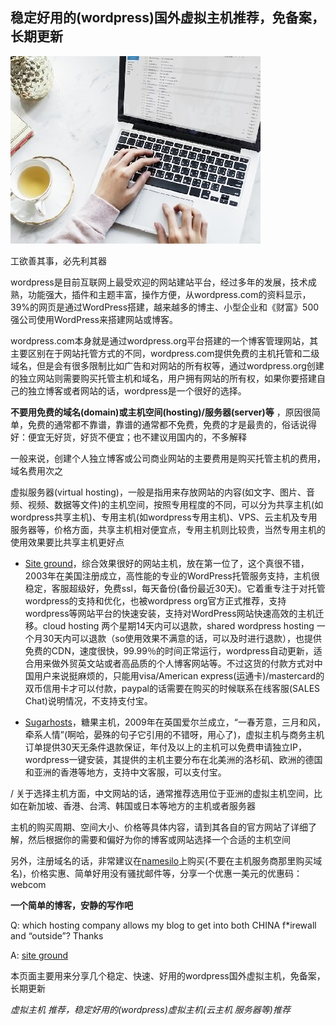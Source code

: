 ## 稳定好用的(wordpress)国外虚拟主机推荐，免备案，长期更新

![wordpress博客主机推荐，免备案主机，适合wordpress网站的，好用的云主机，服务器空间等，国外wordpress主机推荐，香港虚拟主机，美国主机，稳定好用的wordpress虚拟主机 好用的国外主机空间 "国外主机推荐" "便宜的" "国外虚拟主机推荐"](https://raw.githubusercontent.com/tophosting/tophosting.github.io/master/img/best-wordpress-hosting-providers.jpg "好用的wordpress虚拟主机推荐")

工欲善其事，必先利其器

wordpress是目前互联网上最受欢迎的网站建站平台，经过多年的发展，技术成熟，功能强大，插件和主题丰富，操作方便，从wordpress.com的资料显示，39%的网页是通过WordPress搭建，越来越多的博主、小型企业和《财富》500 强公司使用WordPress来搭建网站或博客。

wordpress.com本身就是通过wordpress.org平台搭建的一个博客管理网站，其主要区别在于网站托管方式的不同，wordpress.com提供免费的主机托管和二级域名，但是会有很多限制比如广告和对网站的所有权等，通过wordpress.org创建的独立网站则需要购买托管主机和域名，用户拥有网站的所有权，如果你要搭建自己的独立博客或者网站的话，wordpress是一个很好的选择。

**不要用免费的域名(domain)或主机空间(hosting)/服务器(server)等** ，原因很简单，免费的通常都不靠谱，靠谱的通常都不免费，免费的才是最贵的，俗话说得好：便宜无好货，好货不便宜；也不建议用国内的，不多解释

一般来说，创建个人独立博客或公司商业网站的主要费用是购买托管主机的费用，域名费用次之

虚拟服务器(virtual hosting)，一般是指用来存放网站的内容(如文字、图片、音频、视频、数据等文件)的主机空间，按照专用程度的不同，可以分为共享主机(如wordpress共享主机)、专用主机(如wordpress专用主机)、VPS、云主机及专用服务器等，价格方面，共享主机相对便宜点，专用主机则比较贵，当然专用主机的使用效果要比共享主机更好点


+ [Site ground](https://www.siteground.com/go/wpzhuji)，综合效果很好的网站主机，放在第一位了，这个真很不错，2003年在美国注册成立，高性能的专业的WordPress托管服务支持，主机很稳定，客服超级好，免费ssl，每天备份(备份最近30天)。它着重专注于对托管wordpress的支持和优化，也被wordpress org官方正式推荐，支持wordpress等网站平台的快速安装，支持对WordPress网站快速高效的主机迁移。cloud hosting 两个星期14天内可以退款，shared wordpress hosting 一个月30天内可以退款（so使用效果不满意的话，可以及时进行退款），也提供免费的CDN，速度很快，99.99％的时间正常运行，wordpress自动更新，适合用来做外贸英文站或者高品质的个人博客网站等。不过这货的付款方式对中国用户来说挺麻烦的，只能用visa/American express(运通卡)/mastercard的双币信用卡才可以付款，paypal的话需要在购买的时候联系在线客服(SALES Chat)说明情况，不支持支付宝。

+ [Sugarhosts](https://www.sugarhosts.com/members/aff.php?aff=3080)，糖果主机，2009年在英国爱尔兰成立，“一春芳意，三月和风，牵系人情”(啊哈，晏殊的句子它引用的不错呀，用心了)，虚拟主机与商务主机订单提供30天无条件退款保证，年付及以上的主机可以免费申请独立IP，wordpress一键安装，其提供的主机主要分布在北美洲的洛杉矶、欧洲的德国和亚洲的香港等地方，支持中文客服，可以支付宝。

/
关于选择主机方面，中文网站的话，通常推荐选用位于亚洲的虚拟主机空间，比如在新加坡、香港、台湾、韩国或日本等地方的主机或者服务器

主机的购买周期、空间大小、价格等具体内容，请到其各自的官方网站了详细了解，然后根据你的需要和偏好为你的博客或网站选择一个合适的主机空间

另外，注册域名的话，非常建议在[namesilo](https://www.namesilo.com/?rid=adf2827hj)上购买(不要在主机服务商那里购买域名)，价格实惠、简单好用没有骚扰邮件等，分享一个优惠一美元的优惠码：webcom

__一个简单的博客，安静的写作吧__

Q: which hosting company allows my blog to get into both CHINA f*irewall and “outside”? Thanks

A:
[site ground](https://www.siteground.com/go/wpzhuji)

本页面主要用来分享几个稳定、快速、好用的wordpress国外虚拟主机，免备案，长期更新

*虚拟主机 推荐，稳定好用的(wordpress)虚拟主机(云主机 服务器等)推荐*
